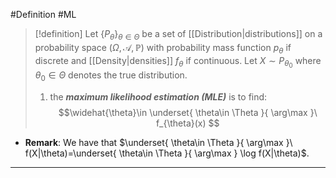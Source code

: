 #Definition #ML 

> [!definition]
> Let $\{ P_{\theta} \}_{\theta\in \Theta}$ be a set of [[Distribution|distributions]] on a probability space $(\Omega,\mathcal{A},\mathbb{P})$ with probability mass function $p_{\theta}$ if discrete and [[Density|densities]] $f_{\theta}$ if continuous. Let $X\sim P_{\theta_{0}}$ where $\theta_{0}\in \Theta$ denotes the true distribution. 
> 1. the ***maximum likelihood estimation (MLE)*** is to find: $$\widehat{\theta}\in \underset{ \theta\in \Theta }{ \arg\max }\ f_{\theta}(x) $$
- **Remark**: We have that $\underset{ \theta\in \Theta }{ \arg\max }\ f(X|\theta)=\underset{ \theta\in \Theta }{ \arg\max } \log f(X|\theta)$.
---
